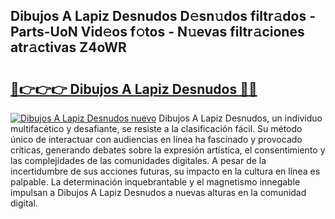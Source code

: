 ## Dibujos A Lapiz Desnudos D𝚎sn𝚞dos filtr𝚊dos - Parts-UoN Vid𝚎os f𝚘tos - N𝚞evas filtr𝚊ciones atr𝚊ctivas Z4oWR

# <h2><a href="http://mbdlde.tromn.icu/?c=Dibujos+A+Lapiz+Desnudos">🔗👉👉👉 Dibujos A Lapiz Desnudos 🔗🔗</a></h2>

[![Dibujos A Lapiz Desnudos nuevo](https://i.imgur.com/pEAQMta.gif)](http://mbdlde.tromn.icu/?c=Dibujos+A+Lapiz+Desnudos)
Dibujos A Lapiz Desnudos, un individuo multifacético y desafiante, se resiste a la clasificación fácil. Su método único de interactuar con audiencias en línea ha fascinado y provocado críticas, generando debates sobre la expresión artística, el consentimiento y las complejidades de las comunidades digitales. A pesar de la incertidumbre de sus acciones futuras, su impacto en la cultura en línea es palpable. La determinación inquebrantable y el magnetismo innegable impulsan a Dibujos A Lapiz Desnudos a nuevas alturas en la comunidad digital.
